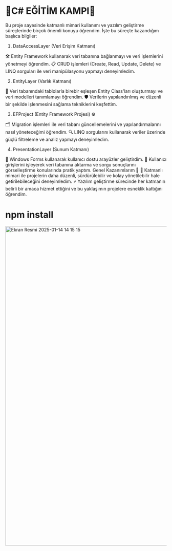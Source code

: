 # 💫C# EĞİTİM KAMPI💫
Bu proje sayesinde katmanlı mimari kullanımı ve yazılım geliştirme süreçlerinde birçok önemli konuyu öğrendim. İşte bu süreçte kazandığım başlıca bilgiler:

1. DataAccessLayer (Veri Erişim Katmanı) 

🛠️ Entity Framework kullanarak veri tabanına bağlanmayı ve veri işlemlerini yönetmeyi öğrendim.
📋 CRUD işlemleri (Create, Read, Update, Delete) ve LINQ sorguları ile veri manipülasyonu yapmayı deneyimledim.

2. EntityLayer (Varlık Katmanı) 

📂 Veri tabanındaki tablolarla birebir eşleşen Entity Class'ları oluşturmayı ve veri modelleri tanımlamayı öğrendim.
🛡️ Verilerin yapılandırılmış ve düzenli bir şekilde işlenmesini sağlama tekniklerini keşfettim.

3. EFProject (Entity Framework Projesi) ⚙

🗂️ Migration işlemleri ile veri tabanı güncellemelerini ve yapılandırmalarını nasıl yöneteceğimi öğrendim.
🔍 LINQ sorgularını kullanarak veriler üzerinde güçlü filtreleme ve analiz yapmayı deneyimledim.

4. PresentationLayer (Sunum Katmanı) 

🎨 Windows Forms kullanarak kullanıcı dostu arayüzler geliştirdim.
👤 Kullanıcı girişlerini işleyerek veri tabanına aktarma ve sorgu sonuçlarını görselleştirme konularında pratik yaptım.
Genel Kazanımlarım 🌟
🧩 Katmanlı mimari ile projelerin daha düzenli, sürdürülebilir ve kolay yönetilebilir hale getirilebileceğini deneyimledim.
⚡ Yazılım geliştirme sürecinde her katmanın belirli bir amaca hizmet ettiğini ve bu yaklaşımın projelere esneklik kattığını öğrendim.

# npm install
<img width="998" alt="Ekran Resmi 2025-01-14 14 15 15" src="https://github.com/user-attachments/assets/0cb94040-62fb-478b-88e4-010cb9545a53" />







